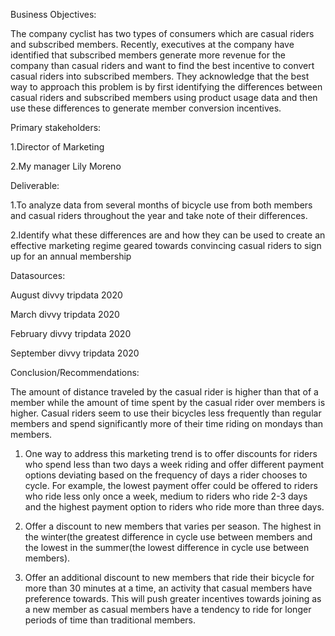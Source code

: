 Business Objectives:

The company cyclist has two types of consumers which are casual riders and subscribed members. Recently, executives at the company have identified that subscribed members generate more revenue for the company than casual riders and want to find the best incentive to convert casual riders into subscribed members. They acknowledge that the best way to approach this problem is by first identifying the differences between casual riders and subscribed members using product usage data and then use these differences to generate member conversion incentives.

Primary stakeholders:

1.Director of Marketing

2.My manager Lily Moreno

Deliverable:

1.To analyze data from several months of bicycle use from both members and casual riders throughout the year and take note of their differences.

2.Identify what these differences are and how they can be used to create an effective marketing regime geared towards convincing casual riders to sign up for an annual membership


Datasources:

August divvy tripdata 2020

March divvy tripdata 2020

February divvy tripdata 2020

September divvy tripdata 2020 


Conclusion/Recommendations:

The amount of distance traveled by the casual rider is higher than that of a member while the amount of time spent by the casual rider over members is higher. Casual riders seem to use their bicycles less frequently than regular members and spend significantly more of their time riding on mondays than members.

1. One way to address this marketing trend is to offer discounts for riders who spend less than two days a week riding and offer different payment options deviating based on the frequency of days a rider chooses to cycle.  For example, the lowest payment offer could be offered to riders who ride less only once a week, medium to riders who ride 2-3 days and the highest payment option to riders who ride more than three days.

2. Offer a discount to new members that varies per season. The highest in the winter(the greatest difference in cycle use between members and the lowest in the summer(the lowest difference in cycle use between members).

3. Offer an additional discount to new members that ride their bicycle for more than 30 minutes at a time, an activity that casual members have preference towards. This will push greater incentives towards joining as a new member as casual members have a tendency to ride for longer periods of time than  traditional members.
